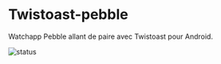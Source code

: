 Twistoast-pebble
================

Watchapp Pebble allant de paire avec Twistoast pour Android.

![status](https://cloudpebble.net/ide/project/13710/status.png)
